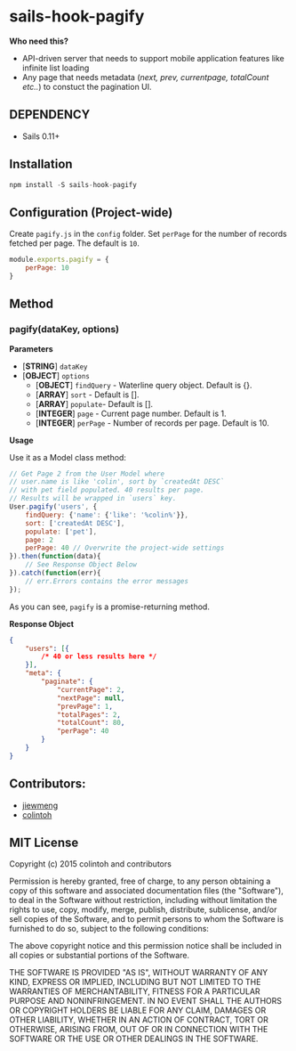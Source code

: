 # sails-hook-pagify

**Who need this?**
- API-driven server that needs to support mobile application features like infinite list loading
- Any page that needs metadata (*next, prev, currentpage, totalCount etc..*) to constuct the pagination UI.

## DEPENDENCY

- Sails 0.11+

## Installation

```javascript
npm install -S sails-hook-pagify
```

## Configuration (Project-wide)

Create `pagify.js` in the `config` folder. Set `perPage` for the number of records fetched per page. The default is `10`.

```javascript
module.exports.pagify = {
    perPage: 10
}
```
## Method

### pagify(dataKey, options)

**Parameters**

- [**STRING**] `dataKey`
- [**OBJECT**] `options`
    - [**OBJECT**] `findQuery` - Waterline query object. Default is {}.
    - [**ARRAY**] `sort` - Default is [].
    - [**ARRAY**] `populate`- Default is [].
    - [**INTEGER**] `page` - Current page number. Default is 1.
    - [**INTEGER**] `perPage` - Number of records per page. Default is 10.

**Usage**

Use it as a Model class method:

```javascript
// Get Page 2 from the User Model where
// user.name is like 'colin', sort by `createdAt DESC`
// with pet field populated. 40 results per page.
// Results will be wrapped in `users` key.
User.pagify('users', {
    findQuery: {'name': {'like': '%colin%'}},
    sort: ['createdAt DESC'],
    populate: ['pet'],
    page: 2
    perPage: 40 // Overwrite the project-wide settings
}).then(function(data){
    // See Response Object Below
}).catch(function(err){
    // err.Errors contains the error messages
});
```

As you can see, `pagify` is a promise-returning method.

**Response Object**
```json
{
    "users": [{
        /* 40 or less results here */
    }],
    "meta": {
        "paginate": {
            "currentPage": 2,
            "nextPage": null,
            "prevPage": 1,
            "totalPages": 2,
            "totalCount": 80,
            "perPage": 40
        }
    }
}
```

## Contributors:
- [jiewmeng](https://github.com/jiewmeng)
- [colintoh](https://github.com/colintoh)

## MIT License
Copyright (c) 2015 colintoh and contributors

Permission is hereby granted, free of charge, to any person obtaining a copy
of this software and associated documentation files (the "Software"), to deal
in the Software without restriction, including without limitation the rights
to use, copy, modify, merge, publish, distribute, sublicense, and/or sell
copies of the Software, and to permit persons to whom the Software is
furnished to do so, subject to the following conditions:

The above copyright notice and this permission notice shall be included in
all copies or substantial portions of the Software.

THE SOFTWARE IS PROVIDED "AS IS", WITHOUT WARRANTY OF ANY KIND, EXPRESS OR
IMPLIED, INCLUDING BUT NOT LIMITED TO THE WARRANTIES OF MERCHANTABILITY,
FITNESS FOR A PARTICULAR PURPOSE AND NONINFRINGEMENT.  IN NO EVENT SHALL THE
AUTHORS OR COPYRIGHT HOLDERS BE LIABLE FOR ANY CLAIM, DAMAGES OR OTHER
LIABILITY, WHETHER IN AN ACTION OF CONTRACT, TORT OR OTHERWISE, ARISING FROM,
OUT OF OR IN CONNECTION WITH THE SOFTWARE OR THE USE OR OTHER DEALINGS IN
THE SOFTWARE.


